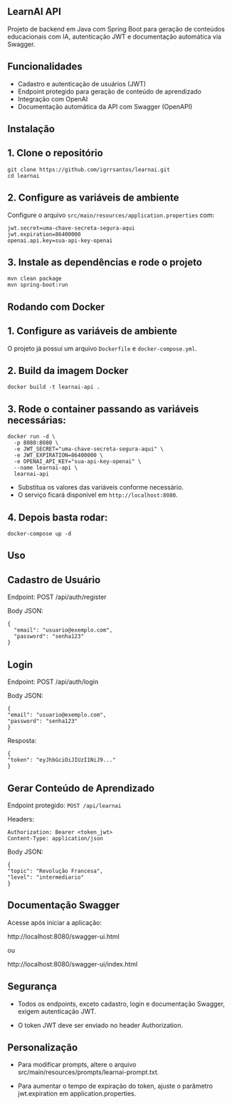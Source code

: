 ## LearnAI API
Projeto de backend em Java com Spring Boot para geração de conteúdos educacionais com IA, autenticação JWT e documentação automática via Swagger.

## Funcionalidades
- Cadastro e autenticação de usuários (JWT)
- Endpoint protegido para geração de conteúdo de aprendizado
- Integração com OpenAI
- Documentação automática da API com Swagger (OpenAPI)

## Instalação
## 1. Clone o repositório
```
git clone https://github.com/igrrsantos/learnai.git
cd learnai
```
## 2. Configure as variáveis de ambiente
Configure o arquivo ``src/main/resources/application.properties`` com:
```
jwt.secret=uma-chave-secreta-segura-aqui
jwt.expiration=86400000
openai.api.key=sua-api-key-openai
```
## 3. Instale as dependências e rode o projeto
```
mvn clean package
mvn spring-boot:run
```

## Rodando com Docker
## 1. Configure as variáveis de ambiente
   O projeto já possui um arquivo ``Dockerfile`` e ``docker-compose.yml``.
## 2. Build da imagem Docker
```
docker build -t learnai-api .
```
## 3. Rode o container passando as variáveis necessárias:
```
docker run -d \
  -p 8080:8080 \
  -e JWT_SECRET="uma-chave-secreta-segura-aqui" \
  -e JWT_EXPIRATION=86400000 \
  -e OPENAI_API_KEY="sua-api-key-openai" \
  --name learnai-api \
  learnai-api
```
- Substitua os valores das variáveis conforme necessário.
- O serviço ficará disponível em ```http://localhost:8080```.

## 4. Depois basta rodar:
``docker-compose up -d``

## Uso
## Cadastro de Usuário

Endpoint: POST /api/auth/register

Body JSON:
```
{
  "email": "usuario@exemplo.com",
  "password": "senha123"
}
```

## Login
Endpoint: POST /api/auth/login

Body JSON:
```
{
"email": "usuario@exemplo.com",
"password": "senha123"
}
```
Resposta:
```
{
"token": "eyJhbGciOiJIUzI1NiJ9..."
}
```

## Gerar Conteúdo de Aprendizado
Endpoint protegido: ```POST /api/learnai```

Headers:
```
Authorization: Bearer <token_jwt>
Content-Type: application/json
```

Body JSON:
```
{
"topic": "Revolução Francesa",
"level": "intermediario"
}
```

## Documentação Swagger
Acesse após iniciar a aplicação:

http://localhost:8080/swagger-ui.html

ou

http://localhost:8080/swagger-ui/index.html

## Segurança
- Todos os endpoints, exceto cadastro, login e documentação Swagger, exigem autenticação JWT.

- O token JWT deve ser enviado no header Authorization.

## Personalização
- Para modificar prompts, altere o arquivo src/main/resources/prompts/learnai-prompt.txt.

- Para aumentar o tempo de expiração do token, ajuste o parâmetro jwt.expiration em application.properties.